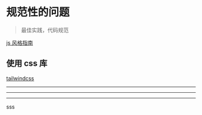 # 规范性的问题

> 最佳实践，代码规范

[js 风格指南](https://github.com/airbnb/javascript)

## 使用 css 库

[tailwindcss](https://tailwindcss.com/docs/guides/vite)

---

---

---

sss

